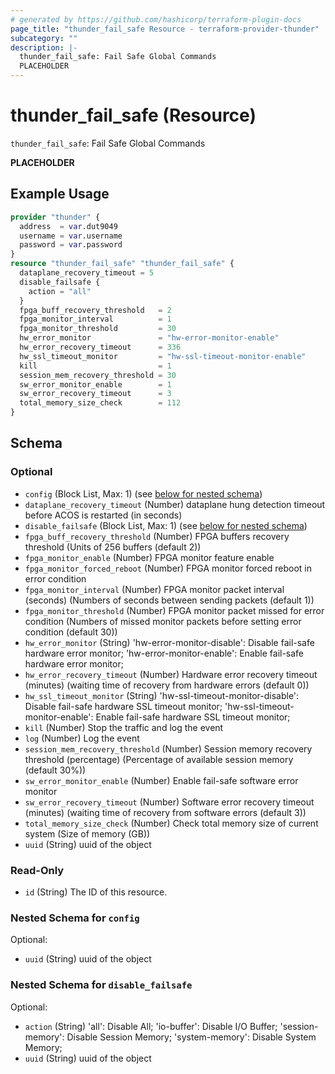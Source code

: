 ```yaml
---
# generated by https://github.com/hashicorp/terraform-plugin-docs
page_title: "thunder_fail_safe Resource - terraform-provider-thunder"
subcategory: ""
description: |-
  thunder_fail_safe: Fail Safe Global Commands
  PLACEHOLDER
---
```


# thunder_fail_safe (Resource)

`thunder_fail_safe`: Fail Safe Global Commands

__PLACEHOLDER__

## Example Usage

```terraform
provider "thunder" {
  address  = var.dut9049
  username = var.username
  password = var.password
}
resource "thunder_fail_safe" "thunder_fail_safe" {
  dataplane_recovery_timeout = 5
  disable_failsafe {
    action = "all"
  }
  fpga_buff_recovery_threshold   = 2
  fpga_monitor_interval          = 1
  fpga_monitor_threshold         = 30
  hw_error_monitor               = "hw-error-monitor-enable"
  hw_error_recovery_timeout      = 336
  hw_ssl_timeout_monitor         = "hw-ssl-timeout-monitor-enable"
  kill                           = 1
  session_mem_recovery_threshold = 30
  sw_error_monitor_enable        = 1
  sw_error_recovery_timeout      = 3
  total_memory_size_check        = 112
}
```

<!-- schema generated by tfplugindocs -->
## Schema

### Optional

- `config` (Block List, Max: 1) (see [below for nested schema](#nestedblock--config))
- `dataplane_recovery_timeout` (Number) dataplane hung detection timeout before ACOS is restarted (in seconds)
- `disable_failsafe` (Block List, Max: 1) (see [below for nested schema](#nestedblock--disable_failsafe))
- `fpga_buff_recovery_threshold` (Number) FPGA buffers recovery threshold (Units of 256 buffers (default 2))
- `fpga_monitor_enable` (Number) FPGA monitor feature enable
- `fpga_monitor_forced_reboot` (Number) FPGA monitor forced reboot in error condition
- `fpga_monitor_interval` (Number) FPGA monitor packet interval (seconds) (Numbers of seconds between sending packets (default 1))
- `fpga_monitor_threshold` (Number) FPGA monitor packet missed for error condition (Numbers of missed monitor packets before setting error condition (default 30))
- `hw_error_monitor` (String) 'hw-error-monitor-disable': Disable fail-safe hardware error monitor; 'hw-error-monitor-enable': Enable fail-safe hardware error monitor;
- `hw_error_recovery_timeout` (Number) Hardware error recovery timeout (minutes) (waiting time of recovery from hardware errors (default 0))
- `hw_ssl_timeout_monitor` (String) 'hw-ssl-timeout-monitor-disable': Disable fail-safe hardware SSL timeout monitor; 'hw-ssl-timeout-monitor-enable': Enable fail-safe hardware SSL timeout monitor;
- `kill` (Number) Stop the traffic and log the event
- `log` (Number) Log the event
- `session_mem_recovery_threshold` (Number) Session memory recovery threshold (percentage) (Percentage of available session memory (default 30%))
- `sw_error_monitor_enable` (Number) Enable fail-safe software error monitor
- `sw_error_recovery_timeout` (Number) Software error recovery timeout (minutes) (waiting time of recovery from software errors (default 3))
- `total_memory_size_check` (Number) Check total memory size of current system (Size of memory (GB))
- `uuid` (String) uuid of the object

### Read-Only

- `id` (String) The ID of this resource.

<a id="nestedblock--config"></a>
### Nested Schema for `config`

Optional:

- `uuid` (String) uuid of the object


<a id="nestedblock--disable_failsafe"></a>
### Nested Schema for `disable_failsafe`

Optional:

- `action` (String) 'all': Disable All; 'io-buffer': Disable I/O Buffer; 'session-memory': Disable Session Memory; 'system-memory': Disable System Memory;
- `uuid` (String) uuid of the object



